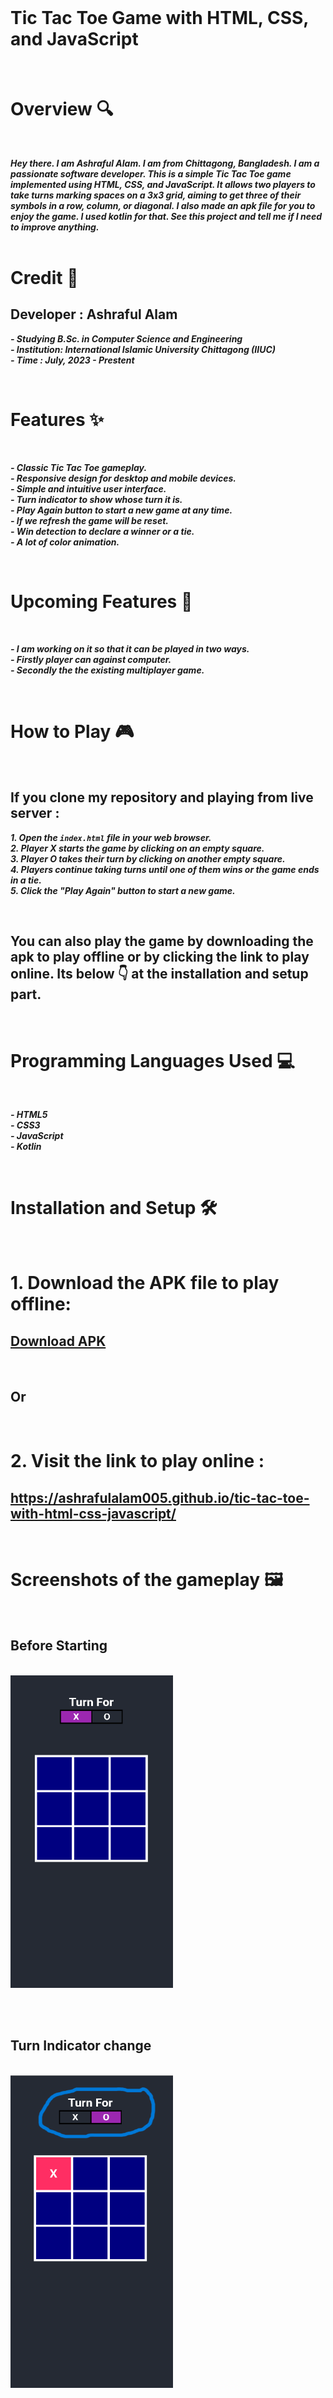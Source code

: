 <br> <br> <br> 

# Tic Tac Toe Game with HTML, CSS, and JavaScript

<br> 

# Overview 🔍 
<br> 

***Hey there. I am Ashraful Alam. I am from Chittagong, Bangladesh. I am a passionate software developer. This is a simple Tic Tac Toe game implemented using HTML, CSS, and JavaScript. It allows two players to take turns marking spaces on a 3x3 grid, aiming to get three of their symbols in a row, column, or diagonal.  I also made an apk file for you to enjoy the game. I used kotlin for that. See this project and tell me if I need to improve anything.*** <br> <br> 


# Credit 🙌

## Developer : Ashraful Alam
***- Studying B.Sc. in Computer Science and Engineering***  
***- Institution: International Islamic University Chittagong (IIUC)***  
***- Time : July, 2023 - Prestent***

<br> 

# Features ✨ 
<br>

***- Classic Tic Tac Toe gameplay.***  
***- Responsive design for desktop and mobile devices.***  
***- Simple and intuitive user interface.***  
***- Turn indicator to show whose turn it is.***  
***- Play Again button to start a new game at any time.***  
***- If we refresh the game will be reset.***  
***- Win detection to declare a winner or a tie.***  
***- A lot of color animation.***  

<br>

# Upcoming Features 🚀
<br> 

***- I am working on it so that it can be played in two ways.***  
***- Firstly player can against computer.***  
***- Secondly the the existing multiplayer game.***  

<br>

# How to Play 🎮 
<br> 

## If you clone my repository and playing from live server :

***1. Open the `index.html` file in your web browser.***  
***2. Player X starts the game by clicking on an empty square.***  
***3. Player O takes their turn by clicking on another empty square.***  
***4. Players continue taking turns until one of them wins or the game ends in a tie.***  
***5. Click the "Play Again" button to start a new game.***  

<br> 

## You can also play the game by downloading the apk to play offline or by clicking the link to play online. Its below 👇 at the installation and setup part.
<br>

# Programming Languages Used 💻
<br> 

***- HTML5***  
***- CSS3***  
***- JavaScript***  
***- Kotlin***  

<br>

# Installation and Setup 🛠️
<br> 

# 1. Download the APK file to play offline:

## [Download APK](https://github.com/ashrafulalam005/tic-tac-toe-with-html-css-javascript/blob/main/TicTacToe.apk)

<br> 

## Or
<br>

# 2. Visit the link to play online : 

## https://ashrafulalam005.github.io/tic-tac-toe-with-html-css-javascript/

<br> 

# Screenshots of the gameplay 🖼️
<br> 

## Before Starting

<br> 

<img src="https://github.com/ashrafulalam005/tic-tac-toe-with-html-css-javascript/blob/main/necessary%20img/before-starting.png" alt="Screenshot 1" height="500" width="260">

<br> <br> 
## Turn Indicator change

<br> 

<img src="https://github.com/ashrafulalam005/tic-tac-toe-with-html-css-javascript/blob/main/necessary%20img/turn-button-change.png" alt="Screenshot 1" height="500" width="260">

<br> <br> 
## Winning of X

<br> 

<img src="https://github.com/ashrafulalam005/tic-tac-toe-with-html-css-javascript/blob/main/necessary%20img/x-win.png" alt="Screenshot 1" height="500" width="260">

<br> <br> 
## Winning of O

<br>

<img src="https://github.com/ashrafulalam005/tic-tac-toe-with-html-css-javascript/blob/main/necessary%20img/o-win.png" alt="Screenshot 2" height="500" width="260">

<br> <br> 
## Draw Declaration

<br> 

<img src="https://github.com/ashrafulalam005/tic-tac-toe-with-html-css-javascript/blob/main/necessary%20img/draw.png" alt="Screenshot 3" height="500" width="260">

<br> <br> 



<br> <br> 

